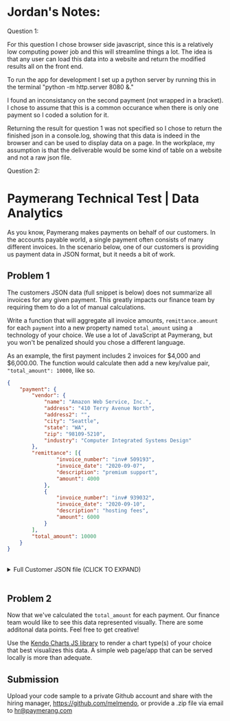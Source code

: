 # Jordan's Notes:
Question 1:

For this question I chose browser side javascript, since this is a relatively low computing power job and this will streamline things a lot.  The idea is that any user can load this data into a website and return the modified results all on the front end.

To run the app for development I set up a python server by running this in the terminal "python -m http.server 8080 &."

I found an inconsistancy on the second payment (not wrapped in a bracket).  I chose to assume that this is a common occurance when there is only one payment so I coded a solution for it.

Returning the result for question 1 was not specified so I chose to return the finished json in a console.log, showing that this data is indeed in the browser and can be used to display data on a page.  In the workplace, my assumption is that the deliverable would be some kind of table on a website and not a raw json file.


Question 2:




# Paymerang Technical Test | Data Analytics
As you know, Paymerang makes payments on behalf of our customers. In the accounts payable world, a single payment often consists of many different invoices.  In the scenario below, one of our customers is providing us payment data in JSON format, but it needs a bit of work.


## Problem 1
The customers JSON data (full snippet is below) does not summarize all invoices for any given payment.  This greatly impacts our finance team by requiring them to do a lot of manual calculations.

Write a function that will aggregate all invoice amounts, `remittance.amount` for each `payment` into a new property named `total_amount` using a technology of your choice.  We use a lot of JavaScript at Paymerang, but you won't be penalized should you chose a different language.

As an example, the first payment includes 2 invoices for $4,000 and $6,000.00.  The function would calculate then add a new key/value pair, `"total_amount": 10000`, like so.

```JSON
{
	"payment": {
		"vendor": {
			"name": "Amazon Web Service, Inc.",
			"address": "410 Terry Avenue North",
			"address2": "",
			"city": "Seattle",
			"state": "WA",
            "zip": "98109-5210",
            "industry": "Computer Integrated Systems Design"
		},
		"remittance": [{
				"invoice_number": "inv# 509193",
				"invoice_date": "2020-09-07",
				"description": "premium support",
				"amount": 4000
			},
			{
				"invoice_number": "inv# 939032",
				"invoice_date": "2020-09-10",
				"description": "hosting fees",
				"amount": 6000
			}
		],
		"total_amount": 10000
	}
}
```
<br>
<details>
<summary>Full Customer JSON file (CLICK TO EXPAND)</summary>

```JSON
[
    {
        "payment": {
            "vendor": {
                "name": "Amazon Web Service, Inc.",
                "address": "410 Terry Avenue North",
                "address2": "",
                "city": "Seattle",
                "state": "WA",
                "zip": "98109-5210",
                "industry": "Computer Integrated Systems Design"
            },
            "remittance": [
                {
                    "invoice_number": "inv# 509193",
                    "invoice_date": "2020-09-07",
                    "description": "premium support",
                    "amount": 4000
                },
                {
                    "invoice_number": "inv# 939032",
                    "invoice_date": "2020-09-10",
                    "description": "hosting fees",
                    "amount": 6000
                }
            ]
        }
    },
    {
        "payment": {
            "vendor": {
                "name": "Tazza",
                "address": "1244 Alverser Plaza,",
                "address2": "",
                "city": "Midlothian",
                "state": "VA",
                "zip": "23113",
                "industry": "Restaurant"
            },
            "remittance": {
                "invoice_number": "20201205",
                "invoice_date": "2020-12-05",
                "description": "Holiday Party",
                "amount": 3200.45
            }
        }
    },
    {
        "payment": {
            "vendor": {
                "name": "Apple",
                "address": "One Infinite Loop",
                "address2": "",
                "city": "Cupertino",
                "state": "CA",
                "zip": "95014",
                "industry": "Software Services"
            },
            "remittance": [
                {
                    "invoice_number": "abcde-1001",
                    "invoice_date": "2020-12-20",
                    "description": "iPhone Xs for staff",
                    "amount": 8020.45
                }
            ]
        }
    },
    {
        "payment": {
            "vendor": {
                "name": "Microsoft",
                "address": "One Microsoft Way",
                "address2": "Suite 1#",
                "city": "Redmond",
                "state": "WA",
                "zip": "98052",
                "industry": "Software Services"
            },
            "remittance": [
                {
                    "invoice_number": "0192-5096",
                    "invoice_date": "2020-12-20",
                    "description": "Microsoft monthly fees | IT",
                    "amount": 900.99
                },
                {
                    "invoice_number": "0192-5097",
                    "invoice_date": "2020-12-18",
                    "description": "Microsoft monthly fees | Finance",
                    "amount": 900.99
                },
                {
                    "invoice_number": "0192-5098",
                    "invoice_date": "2020-12-18",
                    "description": "Microsoft monthly fees | Operations",
                    "amount": 900.99
                },
                {
                    "invoice_number": "0192-5099",
                    "invoice_date": "2020-12-19",
                    "description": "Microsoft monthly fees | Sales",
                    "amount": 900.99
                }
            ]
        }
    },
    {
        "payment": {
            "vendor": {
                "name": "Fraud Busters",
                "address": "123 Fictitious Ln",
                "address2": "",
                "city": "Richmond",
                "state": "VA",
                "zip": "23235",
                "industry": "Security Systems Services"
            },
            "remittance": [
                {
                    "invoice_number": "513",
                    "invoice_date": "2020-12-16",
                    "description": "Fraud analytics software fees",
                    "amount": 100.01
                },
                {
                    "invoice_number": "0192-5097",
                    "invoice_date": "2020-12-18",
                    "description": "Thread detection monitoring fees",
                    "amount": 100.03
                },
                {
                    "invoice_number": "515",
                    "invoice_date": "2020-12-16",
                    "description": "DAST Software",
                    "amount": 100.04
                }
            ]
        }
    },
    {
        "payment": {
            "vendor": {
                "name": "Github",
                "address": "88 Colin P Kelly Junior Street",
                "address2": "",
                "city": "San Franciscoo",
                "state": "CA",
                "zip": "94107",
                "industry": "Software Services"
            },
            "remittance": [
                {
                    "invoice_number": "inv#-20201214-a",
                    "invoice_date": "2020-12-14",
                    "description": "Version Control for AppDev",
                    "amount": 340
                }
            ]
        }
    }
]
```
</details>
<br>

## Problem 2
Now that we've calculated the `total_amount` for each payment. Our finance team would like to see this data represented visually. There are some additonal data points.  Feel free to get creative!

Use the [Kendo Charts JS library](https://docs.telerik.com/kendo-ui/controls/charts/overview) to render a chart type(s) of your choice that best visualizes this data.  A simple web page/app that can be served locally is more than adequate.


## Submission
Upload your code sample to a private Github account and share with the hiring manager, https://github.com/melmendo, or provide a .zip file via email to [hr@paymerang.com](mailto:hr@paymerang.com)
